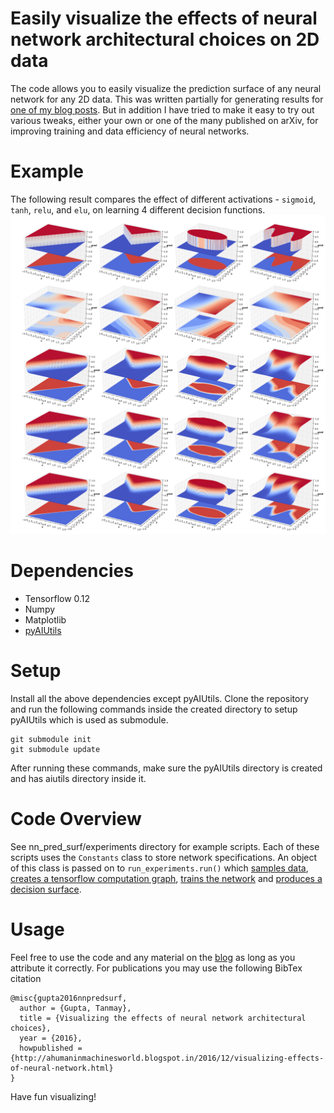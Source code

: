 # Easily visualize the effects of neural network architectural choices on 2D data

The code allows you to easily visualize the prediction surface of any neural network for any 2D data. This was written partially for generating results for [one of my blog posts](http://ahumaninmachinesworld.blogspot.in/2016/12/visualizing-effects-of-neural-network.html). But in addition I have tried to make it easy to try out various tweaks, either your own or one of the many published on arXiv, for improving training and data efficiency of neural networks.

# Example

The following result compares the effect of different activations - `sigmoid`, `tanh`, `relu`, and `elu`, on learning 4 different decision functions. 
![effect_of_activations](./images/effect_of_activations.png)

# Dependencies

- Tensorflow 0.12
- Numpy
- Matplotlib
- [pyAIUtils](https://github.com/BigRedT/pyAIUtils)

# Setup

Install all the above dependencies except pyAIUtils. Clone the repository and run the following commands inside the created directory to setup pyAIUtils which is used as submodule.
```
git submodule init
git submodule update
```
After running these commands, make sure the pyAIUtils directory is created and has aiutils directory inside it.

# Code Overview

See nn_pred_surf/experiments directory for example scripts. Each of these scripts uses the `Constants` class to store network specifications. An object of this class is passed on to `run_experiments.run()` which [samples data](./data), [creates a tensorflow computation graph](./graph.py), [trains the network](./train.py) and [produces a decision surface](./visualizers).

# Usage

Feel free to use the code and any material on the [blog](http://ahumaninmachinesworld.blogspot.in/2016/12/visualizing-effects-of-neural-network.html) as long as you attribute it correctly. For publications you may use the following BibTex citation
```
@misc{gupta2016nnpredsurf,
  author = {Gupta, Tanmay},
  title = {Visualizing the effects of neural network architectural choices},
  year = {2016},
  howpublished = {http://ahumaninmachinesworld.blogspot.in/2016/12/visualizing-effects-of-neural-network.html}
}
```

Have fun visualizing!